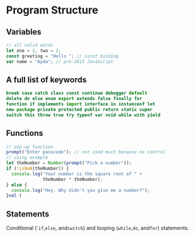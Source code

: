 # Program Structure

## Variables

```js
// all valid words
let one = 1, two = 2;
const greeting = "Hello "; // const binding
var name = "Ayda"; // pre-2015 JavaScript
```

## A full list of keywords

```js
break case catch class const continue debugger default
delete do else enum export extends false finally for
function if implements import interface in instanceof let
new package private protected public return static super
switch this throw true try typeof var void while with yield
```

## Functions

```js
// pop-up function
prompt("Enter passcode"); // not used much because no control
// using example
let theNumber = Number(prompt("Pick a number"));
if (!isNaN(theNumber)) {
  console.log("Your number is the square root of " +
              theNumber * theNumber);
} else {
  console.log("Hey. Why didn't you give me a number?");
}nal (
```

## Statements

Conditional \(\``if`,`else`, and`switch`\) and looping \(`while`,`do`, and`for`\) statements.



